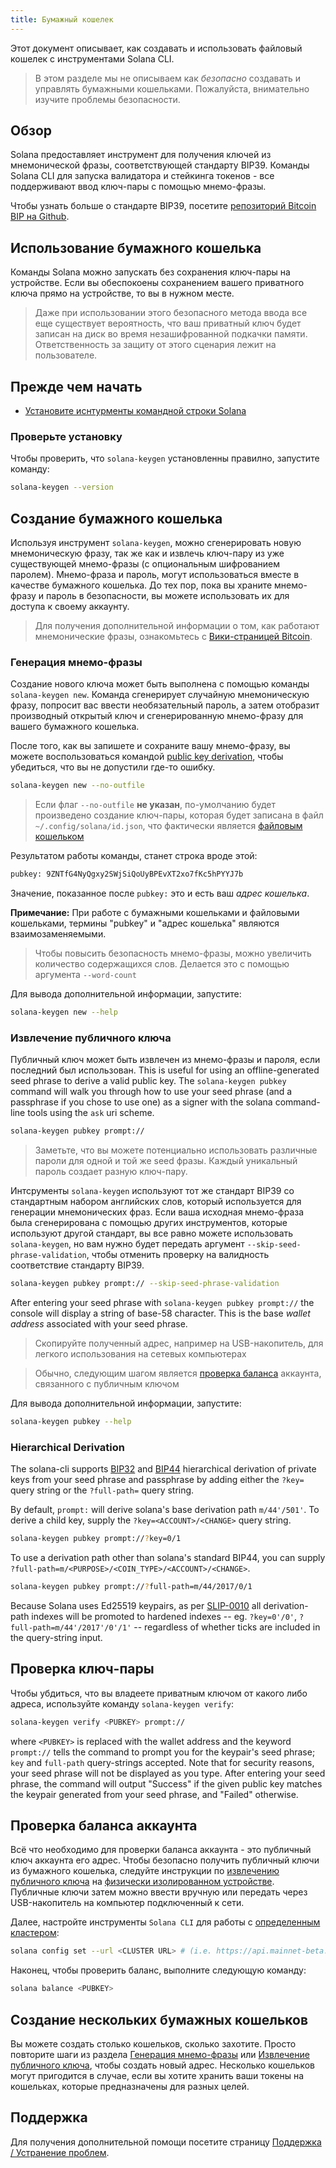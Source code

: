 ```yaml
---
title: Бумажный кошелек
---
```


Этот документ описывает, как создавать и использовать файловый кошелек с инструментами Solana CLI.

> В этом разделе мы не описываем как _безопасно_ создавать и управлять бумажными кошельками. Пожалуйста, внимательно изучите проблемы безопасности.

## Обзор

Solana предоставляет инструмент для получения ключей из мнемонической фразы, соответствующей стандарту BIP39. Команды Solana CLI для запуска валидатора и стейкинга токенов - все поддерживают ввод ключ-пары с помощью мнемо-фразы.

Чтобы узнать больше о стандарте BIP39, посетите [репозиторий Bitcoin BIP на Github](https://github.com/bitcoin/bips/blob/master/bip-0039.mediawiki).

## Использование бумажного кошелька

Команды Solana можно запускать без сохранения ключ-пары на устройстве. Если вы обеспокоены сохранением вашего приватного ключа прямо на устройстве, то вы в нужном месте.

> Даже при использовании этого безопасного метода ввода все еще существует вероятность, что ваш приватный ключ будет записан на диск во время незашифрованной подкачки памяти. Ответственность за защиту от этого сценария лежит на пользователе.

## Прежде чем начать

- [Установите иснтурменты командной строки Solana](../cli/install-solana-cli-tools.md)

### Проверьте установку

Чтобы проверить, что `solana-keygen` установленны правилно, запустите команду:

```bash
solana-keygen --version
```

## Создание бумажного кошелька

Используя инструмент `solana-keygen`, можно сгенерировать новую мнемоническую фразу, так же как и извлечь ключ-пару из уже существующей мнемо-фразы (с опциональным шифрованием паролем). Мнемо-фраза и пароль, могут использоваться вместе в качестве бумажного кошелька. До тех пор, пока вы храните мнемо-фразу и пароль в безопасности, вы можете использовать их для доступа к своему аккаунту.

> Для получения дополнительной информации о том, как работают мнемонические фразы, ознакомьтесь с [Вики-страницей Bitcoin](https://en.bitcoin.it/wiki/Seed_phrase).

### Генерация мнемо-фразы

Создание нового ключа может быть выполнена с помощью команды `solana-keygen new`. Команда сгенерирует случайную мнемоническую фразу, попросит вас ввести необязательный пароль, а затем отобразит производный открытый ключ и сгенерированную мнемо-фразу для вашего бумажного кошелька.

После того, как вы запишете и сохраните вашу мнемо-фразу, вы можете воспользоваться командой [public key derivation](#public-key-derivation), чтобы убедиться, что вы не допустили где-то ошибку.

```bash
solana-keygen new --no-outfile
```

> Если флаг `--no-outfile` **не указан**, по-умолчанию будет произведено создание ключ-пары, которая будет записана в файл `~/.config/solana/id.json`, что фактически является [файловым кошельком](file-system-wallet.md)

Результатом работы команды, станет строка вроде этой:

```bash
pubkey: 9ZNTfG4NyQgxy2SWjSiQoUyBPEvXT2xo7fKc5hPYYJ7b
```

Значение, показанное после `pubkey:` это и есть ваш _адрес кошелька_.

**Примечание:** При работе с бумажными кошельками и файловыми кошельками, термины "pubkey" и "адрес кошелька" являются взаимозаменяемыми.

> Чтобы повысить безопасность мнемо-фразы, можно увеличить количество содержащихся слов. Делается это с помощью аргумента `--word-count`

Для вывода дополнительной информации, запустите:

```bash
solana-keygen new --help
```

### Извлечение публичного ключа

Публичный ключ может быть извлечен из мнемо-фразы и пароля, если последний был использован. This is useful for using an offline-generated seed phrase to derive a valid public key. The `solana-keygen pubkey` command will walk you through how to use your seed phrase (and a passphrase if you chose to use one) as a signer with the solana command-line tools using the `ask` uri scheme.

```bash
solana-keygen pubkey prompt://
```

> Заметьте, что вы можете потенциально использовать различные пароли для одной и той же seed фразы. Каждый уникальный пароль создает разную ключ-пару.

Интсрументы `solana-keygen` используют тот же стандарт BIP39 со стандартным набором английских слов, который используется для генерации мнемонических фраз. Если ваша исходная мнемо-фраза была сгенерирована с помощью других инструментов, которые используют другой стандарт, вы все равно можете использовать `solana-keygen`, но вам нужно будет передать аргумент `--skip-seed-phrase-validation`, чтобы отменить проверку на валидность соответствие стандарту BIP39.

```bash
solana-keygen pubkey prompt:// --skip-seed-phrase-validation
```

After entering your seed phrase with `solana-keygen pubkey prompt://` the console will display a string of base-58 character. This is the base _wallet address_ associated with your seed phrase.

> Скопируйте полученный адрес, например на USB-накопитель, для легкого использования на сетевых компьютерах

> Обычно, следующим шагом является [проверка баланса](#checking-account-balance) аккаунта, связанного с публичным ключом

Для вывода дополнительной информации, запустите:

```bash
solana-keygen pubkey --help
```

### Hierarchical Derivation

The solana-cli supports [BIP32](https://github.com/bitcoin/bips/blob/master/bip-0032.mediawiki) and [BIP44](https://github.com/bitcoin/bips/blob/master/bip-0044.mediawiki) hierarchical derivation of private keys from your seed phrase and passphrase by adding either the `?key=` query string or the `?full-path=` query string.

By default, `prompt:` will derive solana's base derivation path `m/44'/501'`. To derive a child key, supply the `?key=<ACCOUNT>/<CHANGE>` query string.

```bash
solana-keygen pubkey prompt://?key=0/1
```

To use a derivation path other than solana's standard BIP44, you can supply `?full-path=m/<PURPOSE>/<COIN_TYPE>/<ACCOUNT>/<CHANGE>`.

```bash
solana-keygen pubkey prompt://?full-path=m/44/2017/0/1
```

Because Solana uses Ed25519 keypairs, as per [SLIP-0010](https://github.com/satoshilabs/slips/blob/master/slip-0010.md) all derivation-path indexes will be promoted to hardened indexes -- eg. `?key=0'/0'`, `?full-path=m/44'/2017'/0'/1'` -- regardless of whether ticks are included in the query-string input.

## Проверка ключ-пары

Чтобы убдиться, что вы владеете приватным ключом от какого либо адреса, используйте команду `solana-keygen verify`:

```bash
solana-keygen verify <PUBKEY> prompt://
```

where `<PUBKEY>` is replaced with the wallet address and the keyword `prompt://` tells the command to prompt you for the keypair's seed phrase; `key` and `full-path` query-strings accepted. Note that for security reasons, your seed phrase will not be displayed as you type. After entering your seed phrase, the command will output "Success" if the given public key matches the keypair generated from your seed phrase, and "Failed" otherwise.

## Проверка баланса аккаунта

Всё что необходимо для проверки баланса аккаунта - это публичный ключ аккаунта его адрес. Чтобы безопасно получить публичный ключи из бумажного кошелька, следуйте инструкции по [извлечению публичного ключа](#public-key-derivation) на [физически изолированном устройстве](<https://en.wikipedia.org/wiki/Air_gap_(networking)>). Публичные ключи затем можно ввести вручную или передать через USB-накопитель на компьютер подключенный к сети.

Далее, настройте инструменты `Solana CLI` для работы с [определенным кластером](../cli/choose-a-cluster.md):

```bash
solana config set --url <CLUSTER URL> # (i.e. https://api.mainnet-beta.solana.com)
```

Наконец, чтобы проверить баланс, выполните следующую команду:

```bash
solana balance <PUBKEY>
```

## Создание нескольких бумажных кошельков

Вы можете создать столько кошельков, сколько захотите. Просто повторите шаги из раздела [Генерация мнемо-фразы](#seed-phrase-generation) или [Извлечение публичного ключа](#public-key-derivation), чтобы создать новый адрес. Несколько кошельков могут пригодится в случае, если вы хотите хранить ваши токены на кошельках, которые предназначены для разных целей.

## Поддержка

Для получения дополнительной помощи посетите страницу [Поддержка / Устранение проблем](support.md).
